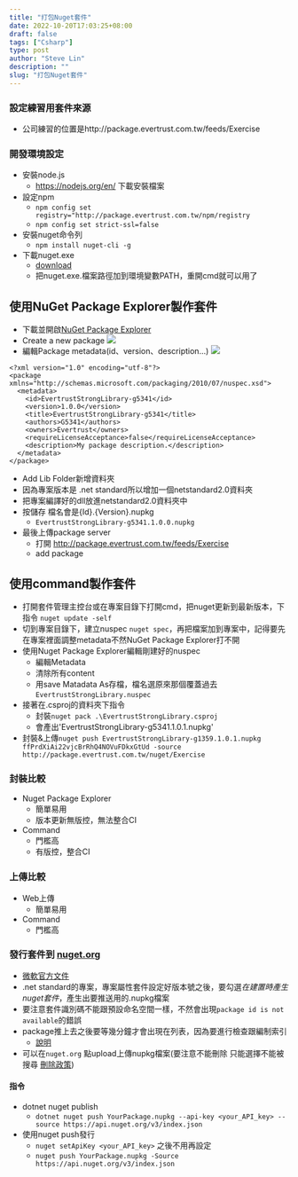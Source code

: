 ```yaml
---
title: "打包Nuget套件"
date: 2022-10-20T17:03:25+08:00
draft: false
tags: ["Csharp"]
type: post
author: "Steve Lin"
description: ""
slug: "打包Nuget套件"
---
```

### 設定練習用套件來源
- 公司練習的位置是http://package.evertrust.com.tw/feeds/Exercise


### 開發環境設定
- 安裝node.js 
    - https://nodejs.org/en/ 下載安裝檔案
- 設定npm
    -  `npm config set registry="http://package.evertrust.com.tw/npm/registry`
    -  `npm config set strict-ssl=false`
- 安裝nuget命令列
    - `npm install nuget-cli -g`
- 下載nuget.exe
    - [download](https://www.nuget.org/downloads) 
    - 把nuget.exe.檔案路徑加到環境變數PATH，重開cmd就可以用了

## 使用NuGet Package Explorer製作套件
- 下載並開啟[NuGet Package Explorer](https://www.microsoft.com/zh-tw/p/nuget-package-explorer/9wzdncrdmdm3?activetab=pivot:overviewtab)
- Create a new package
![](https://github.com/NuGetPackageExplorer/NuGetPackageExplorer/raw/main/images/screenshots/CommonTasks.png)
- 編輯Package metadata(id、version、description...)
![](https://github.com/NuGetPackageExplorer/NuGetPackageExplorer/raw/main/images/screenshots/EditMetadata.png)
```
<?xml version="1.0" encoding="utf-8"?>
<package xmlns="http://schemas.microsoft.com/packaging/2010/07/nuspec.xsd">
  <metadata>
    <id>EvertrustStrongLibrary-g5341</id>
    <version>1.0.0</version>
    <title>EvertrustStrongLibrary-g5341</title>
    <authors>G5341</authors>
    <owners>Evertrust</owners>
    <requireLicenseAcceptance>false</requireLicenseAcceptance>
    <description>My package description.</description>
  </metadata>
</package>
```
- Add Lib Folder新增資料夾
- 因為專案版本是 .net standard所以增加一個netstandard2.0資料夾
- 把專案編譯好的dll放進netstandard2.0資料夾中
- 按儲存 檔名會是{Id}.{Version}.nupkg 
    - `EvertrustStrongLibrary-g5341.1.0.0.nupkg`
- 最後上傳package server
    - 打開 http://package.evertrust.com.tw/feeds/Exercise
    - add package


## 使用command製作套件
- 打開套件管理主控台或在專案目錄下打開cmd，把nuget更新到最新版本，下指令 `nuget update -self` 
- 切到專案目錄下，建立nuspec `nuget spec`，再把檔案加到專案中，記得要先在專案裡面調整metadata不然NuGet Package Explorer打不開
- 使用Nuget Package Explorer編輯剛建好的nuspec
    - 編輯Metadata
    - 清除所有content
    - 用save Matadata As存檔，檔名選原來那個覆蓋過去`EvertrustStrongLibrary.nuspec`
- 接著在.csproj的資料夾下指令
    - 封裝`nuget pack .\EvertrustStrongLibrary.csproj`
    - 會產出'EvertrustStrongLibrary-g5341.1.0.1.nupkg'
- 封裝&上傳`nuget push EvertrustStrongLibrary-g1359.1.0.1.nupkg ffPrdXiAi22vjcBrRhQ4NOVuFDkxGtUd -source http://package.evertrust.com.tw/nuget/Exercise`

### 封裝比較
- Nuget Package Explorer
    - 簡單易用
    - 版本更新無版控，無法整合CI
- Command
    - 門檻高
    - 有版控，整合CI
### 上傳比較
- Web上傳
    - 簡單易用
- Command
    - 門檻高 

### 發行套件到 [nuget.org](https://www.nuget.org/)
- [微軟官方文件](https://docs.microsoft.com/zh-tw/nuget/nuget-org/publish-a-package)
- .net standard的專案，專案屬性套件設定好版本號之後，要勾選*在建置時產生nuget套件*，產生出要推送用的.nupkg檔案
- 要注意套件識別碼不能跟預設命名空間一樣，不然會出現`package id is not available`的錯誤
- package推上去之後要等幾分鐘才會出現在列表，因為要進行檢查跟編制索引
    - [說明](https://docs.microsoft.com/en-us/nuget/nuget-org/publish-a-package#package-validation-and-indexing)
- 可以在`nuget.org` 點upload上傳nupkg檔案(要注意不能刪除 只能選擇不能被搜尋 [刪除政策](https://docs.microsoft.com/zh-tw/nuget/nuget-org/policies/deleting-packages)) 
#### 指令
- dotnet nuget publish 
    - `dotnet nuget push YourPackage.nupkg --api-key <your_API_key> --source https://api.nuget.org/v3/index.json`
- 使用nuget push發行
    - `nuget setApiKey <your_API_key>` 之後不用再設定
    - `nuget push YourPackage.nupkg -Source https://api.nuget.org/v3/index.json`


